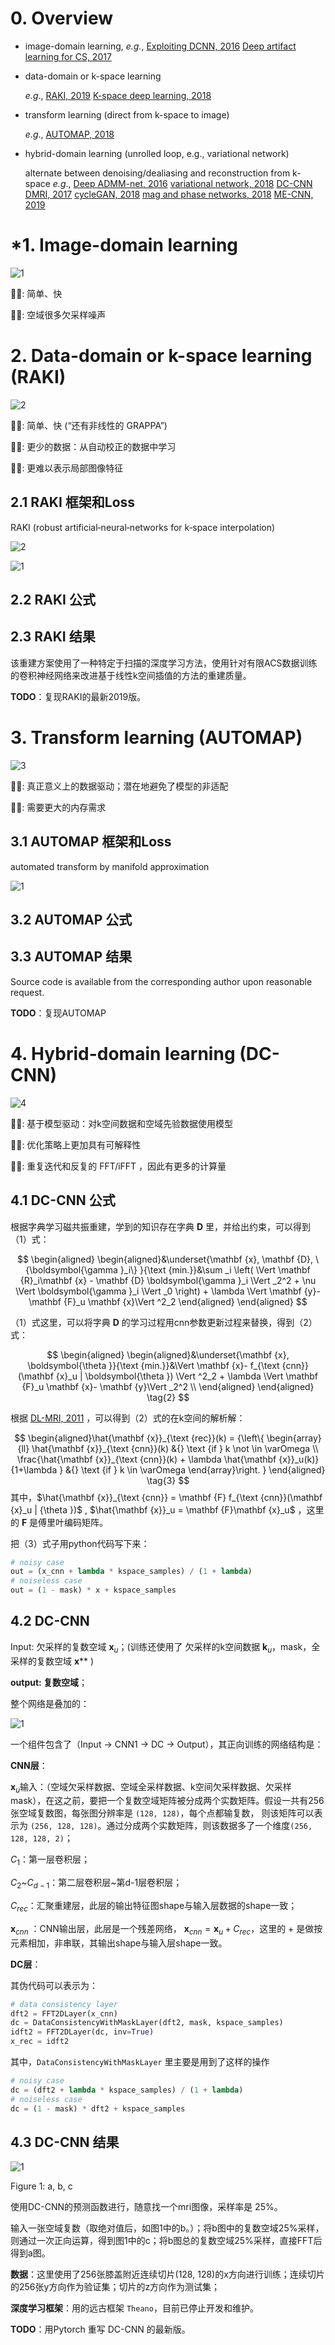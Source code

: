 # 0. Overview

- image-domain learning, *e.g.*, [Exploiting DCNN, 2016](http://dev.ismrm.org//2016/1778.html)    [Deep artifact learning for CS, 2017](http://arxiv.org/abs/1703.01120 )

- data-domain or k-space learning

  *e.g*., [RAKI, 2019](https://doi.org/10.1002/mrm.27420)    [K-space deep learning, 2018](https://arxiv.org/abs/1805.03779)

- transform learning (direct from k-space to image)

  *e.g*., [AUTOMAP, 2018](https://doi.org/10.1038/nature25988)

- hybrid-domain learning (unrolled loop, e.g., variational network)  

  alternate between denoising/dealiasing and reconstruction from k-space
  *e.g*., [Deep ADMM-net, 2016](https://papers.nips.cc/paper/6406-deep-admm-net-for-compressive-sensing-mri)    [variational network, 2018](https://onlinelibrary.wiley.com/doi/abs/10.1002/mrm.26977)    [DC-CNN DMRI, 2017](https://doi.org/10.1109/tmi.2017.2760978)    [cycleGAN, 2018](https://doi.org/10.1109/TMI.2018.2820120)    [mag and phase networks, 2018](https://doi.org/10.1109/TBME.2018.2821699)    [ME-CNN, 2019](https://link.springer.com/content/pdf/10.1007%2F978-3-030-32251-9_77.pdf)

# *1. Image-domain learning

![1](https://wzwimg-1300620626.cos.ap-chengdu.myqcloud.com/githubimg/clipboard_20191216043852.png)

👍🏽: 简单、快

👎🏽: 空域很多欠采样噪声

# 2. Data-domain or k-space learning (RAKI)

![2](https://wzwimg-1300620626.cos.ap-chengdu.myqcloud.com/githubimg/clipboard_20191216044220.png)

👍🏽: 简单、快 (“还有非线性的 GRAPPA”)  

👍🏽: 更少的数据：从自动校正的数据中学习

👎🏽: 更难以表示局部图像特征

## 2.1 RAKI 框架和Loss

RAKI (robust artificial‐neural‐networks for k‐space interpolation)

![2](https://onlinelibrary.wiley.com/cms/attachment/bd02b40d-0cd3-41d7-9517-608d2023500b/mrm27420-fig-0001-m.jpg)

![1](https://onlinelibrary.wiley.com/cms/attachment/aeca94af-a0e4-44a4-b357-ca00ece5166e/mrm27420-math-0025.png)

## 2.2 RAKI 公式



## 2.3 RAKI 结果

该重建方案使用了一种特定于扫描的深度学习方法，使用针对有限ACS数据训练的卷积神经网络来改进基于线性k空间插值的方法的重建质量。

**TODO**：复现RAKI的最新2019版。

# 3. Transform learning (AUTOMAP)

![3](https://wzwimg-1300620626.cos.ap-chengdu.myqcloud.com/githubimg/clipboard_20191216044252.png)

👍🏽: 真正意义上的数据驱动；潜在地避免了模型的非适配

👎🏽: 需要更大的内存需求

## 3.1 AUTOMAP 框架和Loss

automated transform by manifold approximation

![1](https://media.springernature.com/full/springer-static/image/art%3A10.1038%2Fnature25988/MediaObjects/41586_2018_Article_BFnature25988_Fig1_HTML.jpg)





## 3.2 AUTOMAP 公式





## 3.3 AUTOMAP 结果

Source code is available from the corresponding author upon reasonable request.

**TODO**：复现AUTOMAP

# 4. Hybrid-domain learning (DC-CNN)

![4](https://wzwimg-1300620626.cos.ap-chengdu.myqcloud.com/githubimg/clipboard_20191216044318.png)

👍🏽: 基于模型驱动：对k空间数据和空域先验数据使用模型

👍🏽: 优化策略上更加具有可解释性

👎🏽: 重复迭代和反复的 FFT/iFFT ，因此有更多的计算量

## 4.1 DC-CNN 公式

根据字典学习磁共振重建，学到的知识存在字典 $\mathbf{D}$ 里，并给出约束，可以得到（1）式：

$$
\begin{aligned} \begin{aligned}&\underset{\mathbf {x}, \mathbf {D}, \{\boldsymbol{\gamma }_i\} }{\text {min.}}&\sum _i \left( \Vert \mathbf {R}_i\mathbf {x} - \mathbf {D} \boldsymbol{\gamma }_i \Vert _2^2 + \nu \Vert \boldsymbol{\gamma }_i \Vert _0 \right) + \lambda \Vert \mathbf {y}- \mathbf {F}_u \mathbf {x}\Vert ^2_2 \end{aligned} \end{aligned}
$$

（1）式这里，可以将字典 $\mathbf{D}$ 的学习过程用cnn参数更新过程来替换，得到（2）式：

$$
\begin{aligned} \begin{aligned}&\underset{\mathbf {x}, \boldsymbol{\theta }}{\text {min.}}&\Vert \mathbf {x}- f_{\text {cnn}}(\mathbf {x}_u | \boldsymbol{\theta }) \Vert ^2_2 + \lambda \Vert \mathbf {F}_u \mathbf {x}- \mathbf {y}\Vert _2^2 \\ 
\end{aligned} \end{aligned} \tag{2}
$$

根据 [DL-MRI, 2011](https://doi.org/10.1109/TMI.2010.2090538) ，可以得到（2）式的在k空间的解析解：

$$
\begin{aligned}\hat{\mathbf {x}}_{\text {rec}}(k) = {\left\{ \begin{array}{ll} \hat{\mathbf {x}}_{\text {cnn}}(k) &{} \text {if } k \not \in \varOmega \\ \frac{\hat{\mathbf {x}}_{\text {cnn}}(k) + \lambda \hat{\mathbf {x}}_u(k)}{1+\lambda } &{} \text {if } k \in \varOmega \end{array}\right. } \end{aligned} \tag{3}
$$
其中，$\hat{\mathbf {x}}_{\text {cnn}} = \mathbf {F} f_{\text {cnn}}(\mathbf {x}_u | {\theta })$ , $\hat{\mathbf {x}}_u = \mathbf {F}\mathbf {x}_u$ ，这里的 $\mathbf {F}$ 是傅里叶编码矩阵。

把（3）式子用python代码写下来：

```python
# noisy case
out = (x_cnn + lambda * kspace_samples) / (1 + lambda)
# noiseless case
out = (1 - mask) * x + kspace_samples
```

## 4.2 DC-CNN 

Input: 欠采样的复数空域 $\mathbf{x}_u$；(训练还使用了  欠采样的k空间数据 $\mathbf{k}_u$，mask，全采样的复数空域 $\mathbf{x}$** )

**output: 复数空域**；

整个网络是叠加的：

![1](https://media.springernature.com/original/springer-static/image/chp%3A10.1007%2F978-3-319-59050-9_51/MediaObjects/450577_1_En_51_Fig1_HTML.gif)

一个组件包含了（Input → CNN1 → DC → Output），其正向训练的网络结构是：

**CNN层**：

$\mathbf{x}_u$输入：（空域欠采样数据、空域全采样数据、k空间欠采样数据、欠采样mask），在这之前，要把一个复数空域矩阵被分成两个实数矩阵。假设一共有256张空域复数图，每张图分辨率是 `(128, 128)`，每个点都输复数， 则该矩阵可以表示为 `(256, 128, 128)`。通过分成两个实数矩阵，则该数据多了一个维度`(256, 128, 128, 2)`；

$C_1$：第一层卷积层；

$C_2$~$C_{d-1}$：第二层卷积层~第d-1层卷积层；

$C_{rec}$：汇聚重建层，此层的输出特征图shape与输入层数据的shape一致；

$\mathbf{x}_{cnn}$ ：CNN输出层，此层是一个残差网络， $\mathbf{x}_{cnn}=\mathbf{x}_u + C_{rec}$，这里的 + 是做按元素相加，非串联，其输出shape与输入层shape一致。

**DC层**：

其伪代码可以表示为：

```python
# data consistency layer
dft2 = FFT2DLayer(x_cnn)
dc = DataConsistencyWithMaskLayer(dft2, mask, kspace_samples)
idft2 = FFT2DLayer(dc, inv=True)
x_rec = idft2
```

其中，`DataConsistencyWithMaskLayer` 里主要是用到了这样的操作

```python
# noisy case
dc = (dft2 + lambda * kspace_samples) / (1 + lambda)
# noiseless case
dc = (1 - mask) * dft2 + kspace_samples
```

## 4.3 DC-CNN 结果

![1](https://wzwimg-1300620626.cos.ap-chengdu.myqcloud.com/githubimg/myplot.png)

Figure 1: a, b, c

使用DC-CNN的预测函数进行，随意找一个mri图像，采样率是 25%。

输入一张空域复数（取绝对值后，如图1中的b。）；将b图中的复数空域25%采样，则通过一次正向运算，得到图1中的c；将b图总的复数空域25%采样，直接FFT后得到a图。

**数据**：这里使用了256张膝盖附近连续切片(128, 128)的x方向进行训练；连续切片的256张y方向作为验证集；切片的z方向作为测试集；

**深度学习框架**：用的远古框架 `Theano`，目前已停止开发和维护。

**TODO**：用Pytorch 重写 DC-CNN 的最新版。